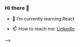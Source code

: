### Hi there 👋

<!-- Here are some ideas to get you started:
 -->
<!-- - 🔭 I’m currently working on ... -->
- 🌱 I’m currently learning React
<!-- - 👯 I’m looking to collaborate on ... -->
<!-- - 🤔 I’m looking for help with ... -->
<!-- - 💬 Ask me about ... -->
- 📫 How to reach me: [LinkedIn](https://www.linkedin.com/in/mateusz-penkala-060540209/)
<!-- - 😄 Pronouns: ... -->
<!-- - ⚡ Fun fact: ... -->
-->
